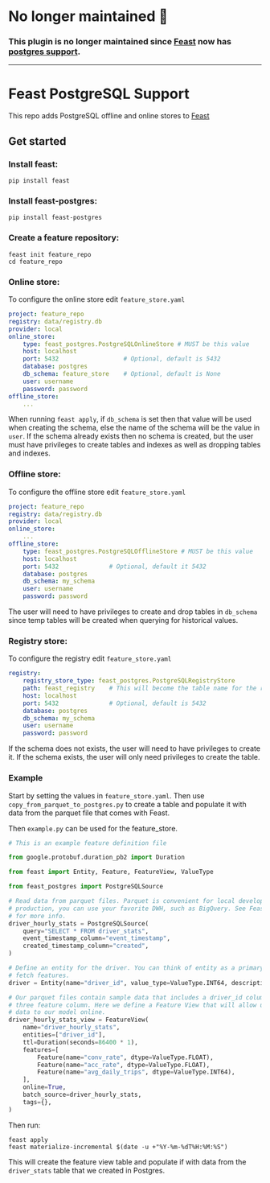 # No longer maintained 🛑
### This plugin is no longer maintained since [Feast](https://github.com/feast-dev/feast) now has [postgres support](https://github.com/feast-dev/feast/pull/2401).

---

# Feast PostgreSQL Support

This repo adds PostgreSQL offline and online stores to [Feast](https://github.com/feast-dev/feast)

## Get started
### Install feast:
```shell
pip install feast
```

### Install feast-postgres:
```shell
pip install feast-postgres
```

### Create a feature repository:
```shell
feast init feature_repo
cd feature_repo
```

### Online store:
To configure the online store edit `feature_store.yaml`
```yaml
project: feature_repo
registry: data/registry.db
provider: local
online_store:
    type: feast_postgres.PostgreSQLOnlineStore # MUST be this value
    host: localhost
    port: 5432                  # Optional, default is 5432
    database: postgres
    db_schema: feature_store    # Optional, default is None
    user: username
    password: password
offline_store:
    ...
```

When running `feast apply`, if `db_schema` is set then that value will be used when creating the schema, else the name of the schema will be the value in `user`. If the schema already exists then no schema is created, but the user must have privileges to create tables and indexes as well as dropping tables and indexes.

### Offline store:
To configure the offline store edit `feature_store.yaml`
```yaml
project: feature_repo
registry: data/registry.db
provider: local
online_store:
    ...
offline_store:
    type: feast_postgres.PostgreSQLOfflineStore # MUST be this value
    host: localhost
    port: 5432              # Optional, default it 5432
    database: postgres
    db_schema: my_schema
    user: username
    password: password
```

The user will need to have privileges to create and drop tables in `db_schema` since temp tables will be created when querying for historical values.

### Registry store:
To configure the registry edit `feature_store.yaml`
```yaml
registry:
    registry_store_type: feast_postgres.PostgreSQLRegistryStore
    path: feast_registry    # This will become the table name for the registry
    host: localhost
    port: 5432              # Optional, default is 5432
    database: postgres
    db_schema: my_schema
    user: username
    password: password
```

If the schema does not exists, the user will need to have privileges to create it. If the schema exists, the user will only need privileges to create the table.

### Example
Start by setting the values in `feature_store.yaml`. Then use `copy_from_parquet_to_postgres.py` to create a table and populate it with data from the parquet file that comes with Feast.

Then `example.py` can be used for the feature_store.
```python
# This is an example feature definition file

from google.protobuf.duration_pb2 import Duration

from feast import Entity, Feature, FeatureView, ValueType

from feast_postgres import PostgreSQLSource

# Read data from parquet files. Parquet is convenient for local development mode. For
# production, you can use your favorite DWH, such as BigQuery. See Feast documentation
# for more info.
driver_hourly_stats = PostgreSQLSource(
    query="SELECT * FROM driver_stats",
    event_timestamp_column="event_timestamp",
    created_timestamp_column="created",
)

# Define an entity for the driver. You can think of entity as a primary key used to
# fetch features.
driver = Entity(name="driver_id", value_type=ValueType.INT64, description="driver id",)

# Our parquet files contain sample data that includes a driver_id column, timestamps and
# three feature column. Here we define a Feature View that will allow us to serve this
# data to our model online.
driver_hourly_stats_view = FeatureView(
    name="driver_hourly_stats",
    entities=["driver_id"],
    ttl=Duration(seconds=86400 * 1),
    features=[
        Feature(name="conv_rate", dtype=ValueType.FLOAT),
        Feature(name="acc_rate", dtype=ValueType.FLOAT),
        Feature(name="avg_daily_trips", dtype=ValueType.INT64),
    ],
    online=True,
    batch_source=driver_hourly_stats,
    tags={},
)
```

Then run:
```shell
feast apply
feast materialize-incremental $(date -u +"%Y-%m-%dT%H:%M:%S")
```

This will create the feature view table and populate if with data from the `driver_stats` table that we created in Postgres.
